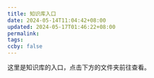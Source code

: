 ```yaml
---
title: 知识库入口
date: 2024-05-14T11:04:42+08:00
updated: 2024-05-17T01:46:22+08:00
permalink: 
tags: 
ccby: false
---
```

这里是知识库的入口，点击下方的文件夹前往查看。